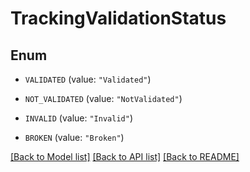 # TrackingValidationStatus

## Enum


* `VALIDATED` (value: `"Validated"`)

* `NOT_VALIDATED` (value: `"NotValidated"`)

* `INVALID` (value: `"Invalid"`)

* `BROKEN` (value: `"Broken"`)


[[Back to Model list]](../README.md#documentation-for-models) [[Back to API list]](../README.md#documentation-for-api-endpoints) [[Back to README]](../README.md)



